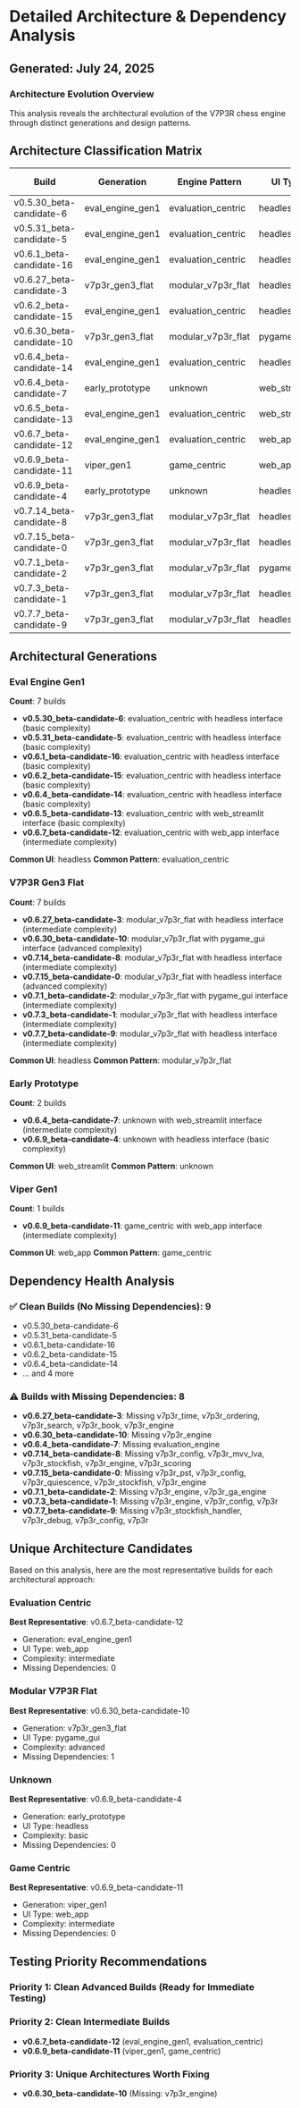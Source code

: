 # Detailed Architecture & Dependency Analysis
## Generated: July 24, 2025

### Architecture Evolution Overview

This analysis reveals the architectural evolution of the V7P3R chess engine through distinct generations and design patterns.

## Architecture Classification Matrix

| Build | Generation | Engine Pattern | UI Type | Complexity | Missing Deps |
|-------|------------|----------------|---------|------------|---------------|
| v0.5.30_beta-candidate-6 | eval_engine_gen1 | evaluation_centric | headless | basic | 0 |
| v0.5.31_beta-candidate-5 | eval_engine_gen1 | evaluation_centric | headless | basic | 0 |
| v0.6.1_beta-candidate-16 | eval_engine_gen1 | evaluation_centric | headless | basic | 0 |
| v0.6.27_beta-candidate-3 | v7p3r_gen3_flat | modular_v7p3r_flat | headless | intermediate | 5 |
| v0.6.2_beta-candidate-15 | eval_engine_gen1 | evaluation_centric | headless | basic | 0 |
| v0.6.30_beta-candidate-10 | v7p3r_gen3_flat | modular_v7p3r_flat | pygame_gui | advanced | 1 |
| v0.6.4_beta-candidate-14 | eval_engine_gen1 | evaluation_centric | headless | basic | 0 |
| v0.6.4_beta-candidate-7 | early_prototype | unknown | web_streamlit | intermediate | 1 |
| v0.6.5_beta-candidate-13 | eval_engine_gen1 | evaluation_centric | web_streamlit | basic | 0 |
| v0.6.7_beta-candidate-12 | eval_engine_gen1 | evaluation_centric | web_app | intermediate | 0 |
| v0.6.9_beta-candidate-11 | viper_gen1 | game_centric | web_app | intermediate | 0 |
| v0.6.9_beta-candidate-4 | early_prototype | unknown | headless | basic | 0 |
| v0.7.14_beta-candidate-8 | v7p3r_gen3_flat | modular_v7p3r_flat | headless | intermediate | 5 |
| v0.7.15_beta-candidate-0 | v7p3r_gen3_flat | modular_v7p3r_flat | headless | advanced | 5 |
| v0.7.1_beta-candidate-2 | v7p3r_gen3_flat | modular_v7p3r_flat | pygame_gui | intermediate | 2 |
| v0.7.3_beta-candidate-1 | v7p3r_gen3_flat | modular_v7p3r_flat | headless | intermediate | 3 |
| v0.7.7_beta-candidate-9 | v7p3r_gen3_flat | modular_v7p3r_flat | headless | intermediate | 4 |

## Architectural Generations

### Eval Engine Gen1
**Count**: 7 builds

- **v0.5.30_beta-candidate-6**: evaluation_centric with headless interface (basic complexity)
- **v0.5.31_beta-candidate-5**: evaluation_centric with headless interface (basic complexity)
- **v0.6.1_beta-candidate-16**: evaluation_centric with headless interface (basic complexity)
- **v0.6.2_beta-candidate-15**: evaluation_centric with headless interface (basic complexity)
- **v0.6.4_beta-candidate-14**: evaluation_centric with headless interface (basic complexity)
- **v0.6.5_beta-candidate-13**: evaluation_centric with web_streamlit interface (basic complexity)
- **v0.6.7_beta-candidate-12**: evaluation_centric with web_app interface (intermediate complexity)

**Common UI**: headless
**Common Pattern**: evaluation_centric

### V7P3R Gen3 Flat
**Count**: 7 builds

- **v0.6.27_beta-candidate-3**: modular_v7p3r_flat with headless interface (intermediate complexity)
- **v0.6.30_beta-candidate-10**: modular_v7p3r_flat with pygame_gui interface (advanced complexity)
- **v0.7.14_beta-candidate-8**: modular_v7p3r_flat with headless interface (intermediate complexity)
- **v0.7.15_beta-candidate-0**: modular_v7p3r_flat with headless interface (advanced complexity)
- **v0.7.1_beta-candidate-2**: modular_v7p3r_flat with pygame_gui interface (intermediate complexity)
- **v0.7.3_beta-candidate-1**: modular_v7p3r_flat with headless interface (intermediate complexity)
- **v0.7.7_beta-candidate-9**: modular_v7p3r_flat with headless interface (intermediate complexity)

**Common UI**: headless
**Common Pattern**: modular_v7p3r_flat

### Early Prototype
**Count**: 2 builds

- **v0.6.4_beta-candidate-7**: unknown with web_streamlit interface (intermediate complexity)
- **v0.6.9_beta-candidate-4**: unknown with headless interface (basic complexity)

**Common UI**: web_streamlit
**Common Pattern**: unknown

### Viper Gen1
**Count**: 1 builds

- **v0.6.9_beta-candidate-11**: game_centric with web_app interface (intermediate complexity)

**Common UI**: web_app
**Common Pattern**: game_centric

## Dependency Health Analysis

### ✅ Clean Builds (No Missing Dependencies): 9
- v0.5.30_beta-candidate-6
- v0.5.31_beta-candidate-5
- v0.6.1_beta-candidate-16
- v0.6.2_beta-candidate-15
- v0.6.4_beta-candidate-14
- ... and 4 more

### ⚠️ Builds with Missing Dependencies: 8
- **v0.6.27_beta-candidate-3**: Missing v7p3r_time, v7p3r_ordering, v7p3r_search, v7p3r_book, v7p3r_engine
- **v0.6.30_beta-candidate-10**: Missing v7p3r_engine
- **v0.6.4_beta-candidate-7**: Missing evaluation_engine
- **v0.7.14_beta-candidate-8**: Missing v7p3r_config, v7p3r_mvv_lva, v7p3r_stockfish, v7p3r_engine, v7p3r_scoring
- **v0.7.15_beta-candidate-0**: Missing v7p3r_pst, v7p3r_config, v7p3r_quiescence, v7p3r_stockfish, v7p3r_engine
- **v0.7.1_beta-candidate-2**: Missing v7p3r_engine, v7p3r_ga_engine
- **v0.7.3_beta-candidate-1**: Missing v7p3r_engine, v7p3r_config, v7p3r
- **v0.7.7_beta-candidate-9**: Missing v7p3r_stockfish_handler, v7p3r_debug, v7p3r_config, v7p3r

## Unique Architecture Candidates

Based on this analysis, here are the most representative builds for each architectural approach:

### Evaluation Centric
**Best Representative**: v0.6.7_beta-candidate-12
- Generation: eval_engine_gen1
- UI Type: web_app
- Complexity: intermediate
- Missing Dependencies: 0

### Modular V7P3R Flat
**Best Representative**: v0.6.30_beta-candidate-10
- Generation: v7p3r_gen3_flat
- UI Type: pygame_gui
- Complexity: advanced
- Missing Dependencies: 1

### Unknown
**Best Representative**: v0.6.9_beta-candidate-4
- Generation: early_prototype
- UI Type: headless
- Complexity: basic
- Missing Dependencies: 0

### Game Centric
**Best Representative**: v0.6.9_beta-candidate-11
- Generation: viper_gen1
- UI Type: web_app
- Complexity: intermediate
- Missing Dependencies: 0

## Testing Priority Recommendations

### Priority 1: Clean Advanced Builds (Ready for Immediate Testing)

### Priority 2: Clean Intermediate Builds
- **v0.6.7_beta-candidate-12** (eval_engine_gen1, evaluation_centric)
- **v0.6.9_beta-candidate-11** (viper_gen1, game_centric)

### Priority 3: Unique Architectures Worth Fixing
- **v0.6.30_beta-candidate-10** (Missing: v7p3r_engine)
